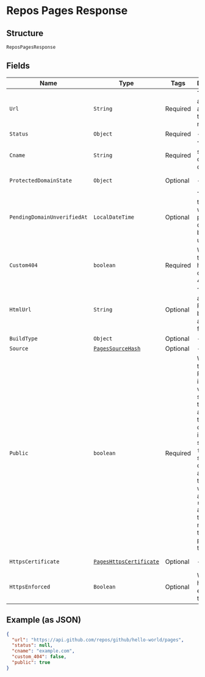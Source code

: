 
# Repos Pages Response

## Structure

`ReposPagesResponse`

## Fields

| Name | Type | Tags | Description | Getter | Setter |
|  --- | --- | --- | --- | --- | --- |
| `Url` | `String` | Required | The API address for accessing this Page resource. | String getUrl() | setUrl(String url) |
| `Status` | `Object` | Required | - | Object getStatus() | setStatus(Object status) |
| `Cname` | `String` | Required | The Pages site's custom domain | String getCname() | setCname(String cname) |
| `ProtectedDomainState` | `Object` | Optional | - | Object getProtectedDomainState() | setProtectedDomainState(Object protectedDomainState) |
| `PendingDomainUnverifiedAt` | `LocalDateTime` | Optional | The timestamp when a pending domain becomes unverified. | LocalDateTime getPendingDomainUnverifiedAt() | setPendingDomainUnverifiedAt(LocalDateTime pendingDomainUnverifiedAt) |
| `Custom404` | `boolean` | Required | Whether the Page has a custom 404 page. | boolean getCustom404() | setCustom404(boolean custom404) |
| `HtmlUrl` | `String` | Optional | The web address the Page can be accessed from. | String getHtmlUrl() | setHtmlUrl(String htmlUrl) |
| `BuildType` | `Object` | Optional | - | Object getBuildType() | setBuildType(Object buildType) |
| `Source` | [`PagesSourceHash`](../../doc/models/pages-source-hash.md) | Optional | - | PagesSourceHash getSource() | setSource(PagesSourceHash source) |
| `Public` | `boolean` | Required | Whether the GitHub Pages site is publicly visible. If set to `true`, the site is accessible to anyone on the internet. If set to `false`, the site will only be accessible to users who have at least `read` access to the repository that published the site. | boolean getPublic() | setPublic(boolean mPublic) |
| `HttpsCertificate` | [`PagesHttpsCertificate`](../../doc/models/pages-https-certificate.md) | Optional | - | PagesHttpsCertificate getHttpsCertificate() | setHttpsCertificate(PagesHttpsCertificate httpsCertificate) |
| `HttpsEnforced` | `Boolean` | Optional | Whether https is enabled on the domain | Boolean getHttpsEnforced() | setHttpsEnforced(Boolean httpsEnforced) |

## Example (as JSON)

```json
{
  "url": "https://api.github.com/repos/github/hello-world/pages",
  "status": null,
  "cname": "example.com",
  "custom_404": false,
  "public": true
}
```


